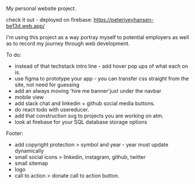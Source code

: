 My personal website project.

check it out - deployed on firebase: https://peteriveyhansen-be13d.web.app/

I'm using this project as a way portray myself to potential employers as well as to record my journey through web development.

To do:

- instead of that techstack intro line - add hover pop ups of what each on is.
- use figma to prototype your app - you can transfer css straight from the site, not need for guessing
- add an always moving 'hire me banner'just under the navbar
- mobile view
- add slack chat and linkedin + github social media buttons.
- do react todo with usereducer.
- add that construction svg to projects you are working on atm.
- look at firebase for your SQL database storage options

Footer:

- add copyright protection > symbol and year - year must update dynamically
- small social icons > linkedin, instagram, github, twitter
- small sitemap
- logo
- call to action > donate call to action button.
